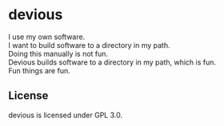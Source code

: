# devious

I use my own software. \
I want to build software to a directory in my path. \
Doing this manually is not fun. \
Devious builds software to a directory in my path, which is fun. \
Fun things are fun.

## License
devious is licensed under GPL 3.0.
